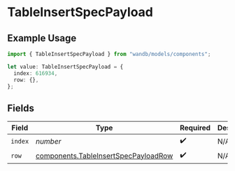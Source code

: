 # TableInsertSpecPayload

## Example Usage

```typescript
import { TableInsertSpecPayload } from "wandb/models/components";

let value: TableInsertSpecPayload = {
  index: 616934,
  row: {},
};
```

## Fields

| Field                                                                                        | Type                                                                                         | Required                                                                                     | Description                                                                                  |
| -------------------------------------------------------------------------------------------- | -------------------------------------------------------------------------------------------- | -------------------------------------------------------------------------------------------- | -------------------------------------------------------------------------------------------- |
| `index`                                                                                      | *number*                                                                                     | :heavy_check_mark:                                                                           | N/A                                                                                          |
| `row`                                                                                        | [components.TableInsertSpecPayloadRow](../../models/components/tableinsertspecpayloadrow.md) | :heavy_check_mark:                                                                           | N/A                                                                                          |